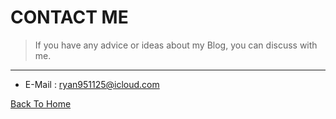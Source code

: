 # CONTACT ME



> If you have any advice or ideas about my Blog, you can discuss with me.

***

- E-Mail : ryan951125@icloud.com



[Back To Home](../index.html)

